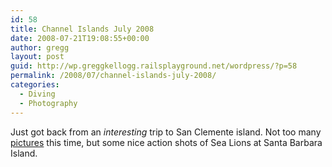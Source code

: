 ```yaml
---
id: 58
title: Channel Islands July 2008
date: 2008-07-21T19:08:55+00:00
author: gregg
layout: post
guid: http://wp.greggkellogg.railsplayground.net/wordpress/?p=58
permalink: /2008/07/channel-islands-july-2008/
categories:
  - Diving
  - Photography
---
```

Just got back from an _interesting_ trip to San Clemente island. Not too many [pictures](/galleries/Channel%20Islands%202008-07/index.html) this time, but some nice action shots of Sea Lions at Santa Barbara Island.